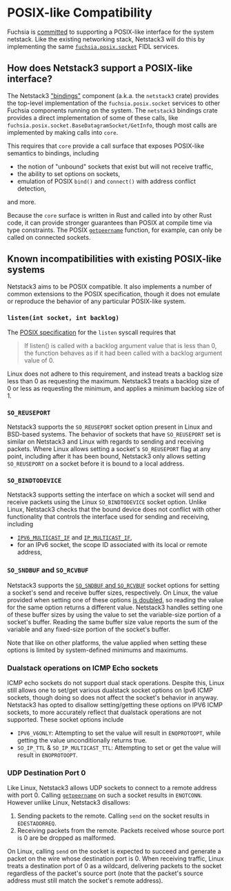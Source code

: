 # POSIX-like Compatibility

Fuchsia is [committed][Fuchsia RFC-0184] to supporting a POSIX-like interface
for the system netstack. Like the existing networking stack, Netstack3 will
do this by implementing the same [`fuchsia.posix.socket`] FIDL services.

## How does Netstack3 support a POSIX-like interface?

The Netstack3 ["bindings"][core and bindings] component (a.k.a. the `netstack3`
crate) provides the top-level implementation of the `fuchsia.posix.socket`
services to other Fuchsia components running on the system. The `netstack3`
bindings crate provides a direct implementation of some of these calls, like
`fuchsia.posix.socket.BaseDatagramSocket/GetInfo`, though most calls are
implemented by making calls into `core`.

This requires that `core` provide a call surface that exposes POSIX-like
semantics to bindings, including

- the notion of "unbound" sockets that exist but will not receive traffic,
- the ability to set options on sockets,
- emulation of POSIX `bind()` and `connect()` with address conflict detection,

and more.

Because the `core` surface is written in Rust and called into by other Rust
code, it can provide stronger guarantees than POSIX at compile time via type
constraints. The POSIX [`getpeername`] function, for example, can only be called
on connected sockets.

## Known incompatibilities with existing POSIX-like systems

Netstack3 aims to be POSIX compatible. It also implements a number of common
extensions to the POSIX specification, though it does not emulate or reproduce
the behavior of any particular POSIX-like system.

### `listen(int socket, int backlog)`

The [POSIX specification][POSIX listen] for the `listen` syscall requires that

> If listen() is called with a backlog argument value that is less than 0, the
> function behaves as if it had been called with a backlog argument value of 0.

Linux does not adhere to this requirement, and instead treats a backlog size
less than 0 as requesting the maximum. Netstack3 treats a backlog size of 0 or
less as requesting the minimum, and applies a minimum backlog size of 1.

### `SO_REUSEPORT`

Netstack3 supports the `SO_REUSEPORT` socket option present in Linux and
BSD-based systems. The behavior of sockets that have `SO_REUSEPORT` set is
similar on Netstack3 and Linux with regards to sending and receiving packets.
Where Linux allows setting a socket's `SO_REUSEPORT` flag at any point,
including after it has been bound, Netstack3 only allows setting `SO_REUSEPORT`
on a socket before it is bound to a local address.

### `SO_BINDTODEVICE`

Netstack3 supports setting the interface on which a socket will send and receive
packets using the Linux `SO_BINDTODEVICE` socket option. Unlike Linux, Netstack3
checks that the bound device does not conflict with other functionality that
controls the interface used for sending and receiving, including
- [`IPV6_MULTICAST_IF`] and [`IP_MULTICAST_IF`],
- for an IPv6 socket, the scope ID associated with its local or remote address,

### `SO_SNDBUF` and `SO_RCVBUF`

Netstack3 supports the [`SO_SNDBUF` and `SO_RCVBUF`][POSIX buffer sizes] socket
options for setting a socket's send and receive buffer sizes, respectively. On
Linux, the value provided when setting one of these options
[is doubled][Linux buffer sizes], so reading the value for the same option
returns a different value. Netstack3 handles setting one of these buffer sizes
by using the value to set the variable-size portion of a socket's buffer.
Reading the same buffer size value reports the sum of the variable and any
fixed-size portion of the socket's buffer.

Note that like on other platforms, the value applied when setting these options
is limited by system-defined minimums and maximums.

### Dualstack operations on ICMP Echo sockets

ICMP echo sockets do not support dual stack operations. Despite this, Linux
still allows one to set/get various dualstack socket options on Ipv6 ICMP
sockets, though doing so does not affect the socket's behavior in anyway.
Netstack3 has opted to disallow setting/getting these options on IPV6 ICMP
sockets, to more accurately reflect that dualstack operations are not supported.
These socket options include
  * `IPV6_V6ONLY`: Attempting to set the value will result in `ENOPROTOOPT`,
    while getting the value unconditionally returns true.
  * `SO_IP_TTL` & `SO_IP_MULTICAST_TTL`: Attempting to set or get the value will
    result in `ENOPROTOOPT`.

### UDP Destination Port 0
Like Linux, Netstack3 allows UDP sockets to connect to a remote address with
port 0. Calling [`getpeername`] on such a socket results in `ENOTCONN`. However
unlike Linux, Netstack3 disallows:

  1. Sending packets to the remote. Calling `send` on the socket results in
    `EDESTADDRREQ`.
  2. Receiving packets from the remote. Packets received whose source port is 0
    are be dropped as malformed.

On Linux, calling `send` on the socket is expected to succeed and generate a
packet on the wire whose destination port is 0. When receiving traffic, Linux
treats a destination port of 0 as a wildcard, delivering packets to the socket
regardless of the packet's source port (note that the packet's source address
must still match the socket's remote address).

[Fuchsia RFC-0184]: /docs/contribute/governance/rfcs/0184_posix_compatibility_for_the_system_netstack
[`fuchsia.posix.socket`]: /sdk/fidl/fuchsia.posix.socket/socket.fidl
[core and bindings]: ./CORE_BINDINGS.md#core-and-bindings
[`getpeername`]: https://pubs.opengroup.org/onlinepubs/9699919799/functions/getpeername.html
[POSIX listen]: https://pubs.opengroup.org/onlinepubs/9699919799/functions/listen.html
[`IPV6_MULTICAST_IF`]: https://pubs.opengroup.org/onlinepubs/9699919799/functions/V2_chap02.html
[`IP_MULTICAST_IF`]: https://man7.org/linux/man-pages/man7/ip.7.html
[POSIX buffer sizes]: https://pubs.opengroup.org/onlinepubs/9699919799/functions/V2_chap02.html#tagtcjh_8
[Linux buffer sizes]: https://man7.org/linux/man-pages/man7/socket.7.html
